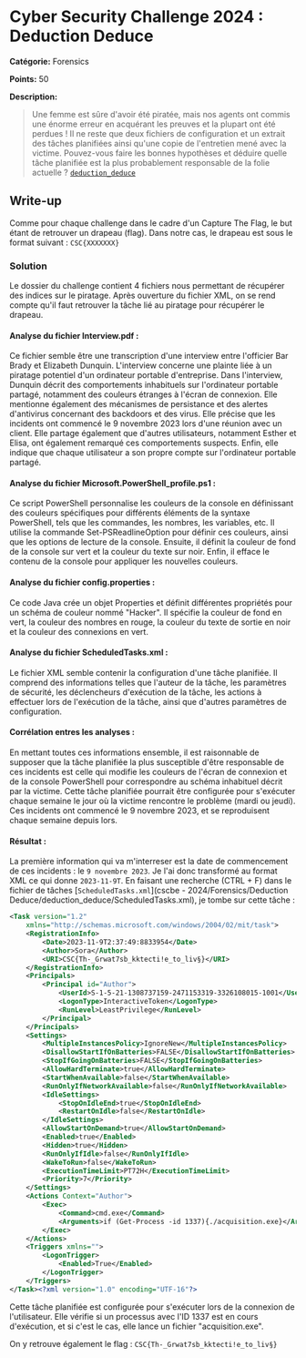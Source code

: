 # Cyber Security Challenge 2024 : Deduction Deduce

**Catégorie:** Forensics

**Points:** 50

**Description:** 

> Une femme est sûre d'avoir été piratée, mais nos agents ont commis une énorme erreur en acquérant les preuves et la plupart ont été perdues !
> Il ne reste que deux fichiers de configuration et un extrait des tâches planifiées ainsi qu'une copie de l'entretien mené avec la victime.
> Pouvez-vous faire les bonnes hypothèses et déduire quelle tâche planifiée est la plus probablement responsable de la folie actuelle ?
> [`deduction_deduce`](deduction_deduce)

## Write-up
Comme pour chaque challenge dans le cadre d'un Capture The Flag, le but étant de retrouver un drapeau (flag). Dans notre cas, le drapeau est sous le format suivant : `CSC{XXXXXXX}`

### Solution
Le dossier du challenge contient 4 fichiers nous permettant de récupérer des indices sur le piratage. Après ouverture du fichier XML, on se rend compte qu'il faut retrouver la tâche lié au piratage pour récupérer le drapeau.

#### Analyse du fichier Interview.pdf :
Ce fichier semble être une transcription d'une interview entre l'officier Bar Brady et Elizabeth Dunquin. L'interview concerne une plainte liée à un piratage potentiel d'un ordinateur portable d'entreprise. Dans l'interview, Dunquin décrit des comportements inhabituels sur l'ordinateur portable partagé, notamment des couleurs étranges à l'écran de connexion. Elle mentionne également des mécanismes de persistance et des alertes d'antivirus concernant des backdoors et des virus. Elle précise que les incidents ont commencé le 9 novembre 2023 lors d'une réunion avec un client. Elle partage également que d'autres utilisateurs, notamment Esther et Elisa, ont également remarqué ces comportements suspects. Enfin, elle indique que chaque utilisateur a son propre compte sur l'ordinateur portable partagé.

#### Analyse du fichier Microsoft.PowerShell_profile.ps1 :
Ce script PowerShell personnalise les couleurs de la console en définissant des couleurs spécifiques pour différents éléments de la syntaxe PowerShell, tels que les commandes, les nombres, les variables, etc. Il utilise la commande Set-PSReadlineOption pour définir ces couleurs, ainsi que les options de lecture de la console. Ensuite, il définit la couleur de fond de la console sur vert et la couleur du texte sur noir. Enfin, il efface le contenu de la console pour appliquer les nouvelles couleurs.

#### Analyse du fichier config.properties :
Ce code Java crée un objet Properties et définit différentes propriétés pour un schéma de couleur nommé "Hacker". Il spécifie la couleur de fond en vert, la couleur des nombres en rouge, la couleur du texte de sortie en noir et la couleur des connexions en vert.

#### Analyse du fichier ScheduledTasks.xml :
Le fichier XML semble contenir la configuration d'une tâche planifiée. Il comprend des informations telles que l'auteur de la tâche, les paramètres de sécurité, les déclencheurs d'exécution de la tâche, les actions à effectuer lors de l'exécution de la tâche, ainsi que d'autres paramètres de configuration.

#### Corrélation entres les analyses :
En mettant toutes ces informations ensemble, il est raisonnable de supposer que la tâche planifiée la plus susceptible d'être responsable de ces incidents est celle qui modifie les couleurs de l'écran de connexion et de la console PowerShell pour correspondre au schéma inhabituel décrit par la victime. Cette tâche planifiée pourrait être configurée pour s'exécuter chaque semaine le jour où la victime rencontre le problème (mardi ou jeudi). Ces incidents ont commencé le 9 novembre 2023, et se reproduisent chaque semaine depuis lors.

#### Résultat :
La première information qui va m'interreser est la date de commencement de ces incidents : le `9 novembre 2023`. Je l'ai donc transformé au format XML ce qui donne `2023-11-9T`. En faisant une recherche (CTRL + F) dans le fichier de tâches [`ScheduledTasks.xml`](cscbe - 2024/Forensics/Deduction Deduce/deduction_deduce/ScheduledTasks.xml), je tombe sur cette tâche : 
```xml
<Task version="1.2"
    xmlns="http://schemas.microsoft.com/windows/2004/02/mit/task">
    <RegistrationInfo>
        <Date>2023-11-9T2:37:49:8833954</Date>
        <Author>Sora</Author>
        <URI>CSC{Th-_Grwat7sb_kktecti!e_to_liv§}</URI>
    </RegistrationInfo>
    <Principals>
        <Principal id="Author">
            <UserId>S-1-5-21-1308737159-2471153319-3326108015-1001</UserId>
            <LogonType>InteractiveToken</LogonType>
            <RunLevel>LeastPrivilege</RunLevel>
        </Principal>
    </Principals>
    <Settings>
        <MultipleInstancesPolicy>IgnoreNew</MultipleInstancesPolicy>
        <DisallowStartIfOnBatteries>FALSE</DisallowStartIfOnBatteries>
        <StopIfGoingOnBatteries>FALSE</StopIfGoingOnBatteries>
        <AllowHardTerminate>true</AllowHardTerminate>
        <StartWhenAvailable>false</StartWhenAvailable>
        <RunOnlyIfNetworkAvailable>false</RunOnlyIfNetworkAvailable>
        <IdleSettings>
            <StopOnIdleEnd>true</StopOnIdleEnd>
            <RestartOnIdle>false</RestartOnIdle>
        </IdleSettings>
        <AllowStartOnDemand>true</AllowStartOnDemand>
        <Enabled>true</Enabled>
        <Hidden>true</Hidden>
        <RunOnlyIfIdle>false</RunOnlyIfIdle>
        <WakeToRun>false</WakeToRun>
        <ExecutionTimeLimit>PT72H</ExecutionTimeLimit>
        <Priority>7</Priority>
    </Settings>
    <Actions Context="Author">
        <Exec>
            <Command>cmd.exe</Command>
            <Arguments>if (Get-Process -id 1337){./acquisition.exe}</Arguments>
        </Exec>
    </Actions>
    <Triggers xmlns="">
        <LogonTrigger>
            <Enabled>True</Enabled>
        </LogonTrigger>
    </Triggers>
</Task><?xml version="1.0" encoding="UTF-16"?>
```
Cette tâche planifiée est configurée pour s'exécuter lors de la connexion de l'utilisateur. Elle vérifie si un processus avec l'ID 1337 est en cours d'exécution, et si c'est le cas, elle lance un fichier "acquisition.exe".

On y retrouve également le flag : `CSC{Th-_Grwat7sb_kktecti!e_to_liv§}`
